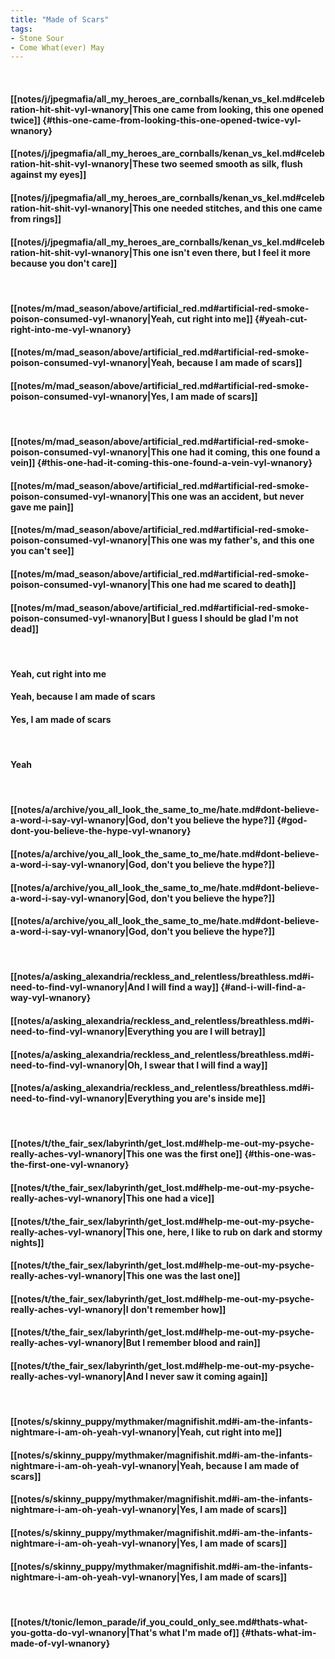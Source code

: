 ```yaml
---
title: "Made of Scars"
tags:
- Stone Sour
- Come What(ever) May
---
```

&nbsp;
#### [[notes/j/jpegmafia/all_my_heroes_are_cornballs/kenan_vs_kel.md#celebration-hit-shit-vyl-wnanory|This one came from looking, this one opened twice]] {#this-one-came-from-looking-this-one-opened-twice-vyl-wnanory}
#### [[notes/j/jpegmafia/all_my_heroes_are_cornballs/kenan_vs_kel.md#celebration-hit-shit-vyl-wnanory|These two seemed smooth as silk, flush against my eyes]]
#### [[notes/j/jpegmafia/all_my_heroes_are_cornballs/kenan_vs_kel.md#celebration-hit-shit-vyl-wnanory|This one needed stitches, and this one came from rings]]
#### [[notes/j/jpegmafia/all_my_heroes_are_cornballs/kenan_vs_kel.md#celebration-hit-shit-vyl-wnanory|This one isn't even there, but I feel it more because you don't care]]
&nbsp;
#### [[notes/m/mad_season/above/artificial_red.md#artificial-red-smoke-poison-consumed-vyl-wnanory|Yeah, cut right into me]] {#yeah-cut-right-into-me-vyl-wnanory}
#### [[notes/m/mad_season/above/artificial_red.md#artificial-red-smoke-poison-consumed-vyl-wnanory|Yeah, because I am made of scars]]
#### [[notes/m/mad_season/above/artificial_red.md#artificial-red-smoke-poison-consumed-vyl-wnanory|Yes, I am made of scars]]
&nbsp;
#### [[notes/m/mad_season/above/artificial_red.md#artificial-red-smoke-poison-consumed-vyl-wnanory|This one had it coming, this one found a vein]] {#this-one-had-it-coming-this-one-found-a-vein-vyl-wnanory}
#### [[notes/m/mad_season/above/artificial_red.md#artificial-red-smoke-poison-consumed-vyl-wnanory|This one was an accident, but never gave me pain]]
#### [[notes/m/mad_season/above/artificial_red.md#artificial-red-smoke-poison-consumed-vyl-wnanory|This one was my father's, and this one you can't see]]
#### [[notes/m/mad_season/above/artificial_red.md#artificial-red-smoke-poison-consumed-vyl-wnanory|This one had me scared to death]]
#### [[notes/m/mad_season/above/artificial_red.md#artificial-red-smoke-poison-consumed-vyl-wnanory|But I guess I should be glad I'm not dead]]
&nbsp;
#### Yeah, cut right into me
#### Yeah, because I am made of scars
#### Yes, I am made of scars
&nbsp;
#### Yeah
&nbsp;
#### [[notes/a/archive/you_all_look_the_same_to_me/hate.md#dont-believe-a-word-i-say-vyl-wnanory|God, don't you believe the hype?]] {#god-dont-you-believe-the-hype-vyl-wnanory}
#### [[notes/a/archive/you_all_look_the_same_to_me/hate.md#dont-believe-a-word-i-say-vyl-wnanory|God, don't you believe the hype?]]
#### [[notes/a/archive/you_all_look_the_same_to_me/hate.md#dont-believe-a-word-i-say-vyl-wnanory|God, don't you believe the hype?]]
#### [[notes/a/archive/you_all_look_the_same_to_me/hate.md#dont-believe-a-word-i-say-vyl-wnanory|God, don't you believe the hype?]]
&nbsp;
#### [[notes/a/asking_alexandria/reckless_and_relentless/breathless.md#i-need-to-find-vyl-wnanory|And I will find a way]] {#and-i-will-find-a-way-vyl-wnanory}
#### [[notes/a/asking_alexandria/reckless_and_relentless/breathless.md#i-need-to-find-vyl-wnanory|Everything you are I will betray]]
#### [[notes/a/asking_alexandria/reckless_and_relentless/breathless.md#i-need-to-find-vyl-wnanory|Oh, I swear that I will find a way]]
#### [[notes/a/asking_alexandria/reckless_and_relentless/breathless.md#i-need-to-find-vyl-wnanory|Everything you are's inside me]]
&nbsp;
#### [[notes/t/the_fair_sex/labyrinth/get_lost.md#help-me-out-my-psyche-really-aches-vyl-wnanory|This one was the first one]] {#this-one-was-the-first-one-vyl-wnanory}
#### [[notes/t/the_fair_sex/labyrinth/get_lost.md#help-me-out-my-psyche-really-aches-vyl-wnanory|This one had a vice]]
#### [[notes/t/the_fair_sex/labyrinth/get_lost.md#help-me-out-my-psyche-really-aches-vyl-wnanory|This one, here, I like to rub on dark and stormy nights]]
#### [[notes/t/the_fair_sex/labyrinth/get_lost.md#help-me-out-my-psyche-really-aches-vyl-wnanory|This one was the last one]]
#### [[notes/t/the_fair_sex/labyrinth/get_lost.md#help-me-out-my-psyche-really-aches-vyl-wnanory|I don't remember how]]
#### [[notes/t/the_fair_sex/labyrinth/get_lost.md#help-me-out-my-psyche-really-aches-vyl-wnanory|But I remember blood and rain]]
#### [[notes/t/the_fair_sex/labyrinth/get_lost.md#help-me-out-my-psyche-really-aches-vyl-wnanory|And I never saw it coming again]]
&nbsp;
#### [[notes/s/skinny_puppy/mythmaker/magnifishit.md#i-am-the-infants-nightmare-i-am-oh-yeah-vyl-wnanory|Yeah, cut right into me]]
#### [[notes/s/skinny_puppy/mythmaker/magnifishit.md#i-am-the-infants-nightmare-i-am-oh-yeah-vyl-wnanory|Yeah, because I am made of scars]]
#### [[notes/s/skinny_puppy/mythmaker/magnifishit.md#i-am-the-infants-nightmare-i-am-oh-yeah-vyl-wnanory|Yes, I am made of scars]]
#### [[notes/s/skinny_puppy/mythmaker/magnifishit.md#i-am-the-infants-nightmare-i-am-oh-yeah-vyl-wnanory|Yes, I am made of scars]]
#### [[notes/s/skinny_puppy/mythmaker/magnifishit.md#i-am-the-infants-nightmare-i-am-oh-yeah-vyl-wnanory|Yes, I am made of scars]]
&nbsp;
#### [[notes/t/tonic/lemon_parade/if_you_could_only_see.md#thats-what-you-gotta-do-vyl-wnanory|That's what I'm made of]] {#thats-what-im-made-of-vyl-wnanory}
